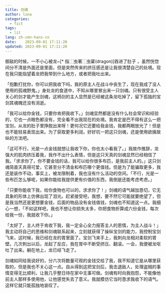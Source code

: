 ```yaml
---
title: 剑魂
author: luna
categories:
  - fict
tags:
  - lit
lang: zh-cmn-hans-cn
date:    2023-09-01 17:11:20
updated: 2023-09-01 17:11:20
---
```


御敌的时候，一不小心被龙~[* 指⿰虫著⿰虫雚(dragon)]吞进了肚子 ，虽然恍惚间分不清是外面还是里面，但是突然传来的挤压感还是让我很清楚自己的处境。现在我只能指望着龙把我带到什么地方，或者把我吐出来。

「抱歉打扰你，你可以把我收下吗，我的原主人在战斗中丧生了，现在我成了没人使用的孤魂野鬼。」身处龙的食道中，不知从哪里冒出来一只剑魂。只有很受主人关心的剑才能产生剑魂，这柄剑的主人显然是已经被这条龙吃掉了，留下孤独的宝剑其魂魄还没有消逝。

「我可以给你金钱，只要你肯把我收下。」剑魂显然都是没有什么社会常识和经验的，它也一点眼色都没有，完全看不出我现在的处境。我肯定是巴不得有这么一把宝剑，从龙的肚子里挣脱出来呀！更何况它还要给我金钱，我都两眼放光了！但是也不能轻易表现出来。为了获取更多利润，好好坑一把这只剑魂，还是使用欲擒故纵的方法吧。

「这可不行，光是一点金钱就想让我收下你，你也太小看我了。」我故作推辞，龙强大的肌肉挤压着我，我作不出什么表情，但是这只天真的剑魂显然已经相信了我。「求求你了，你不要金钱的话，我可以给你很多布匹，是我前主人的。」这只剑魂简直天真得可爱，它甚至分不清金和布匹哪个更值钱。但是为了能骗取更多，我还是装作不动，事实上，被龙限制着，我也没有什么活动的空间。「不行，光是一些布匹怎么够呢，如果你能给我提供更有价值的东西，我倒是还能考虑考虑。」

「只要你能收下我，给你食物也可以的，求求你了！」剑魂的语气越加恳切，它无具象的形体上仿佛出现了泪光。赶紧接受吧，我想，要不然它可能就要绝望了，但是我当然还是更想要金钱，后面的物品没有金钱值钱，剑魂也不知道这一点。我细心一想，「不如这样吧，我也不想让你损失太多，你把食物折算成六份金钱，每次给我一份，我就收下你。」

「太好了，主人终于肯收下我，我一定全心全力报答主人的恩情，为主人战斗！」我主动将自己的思维和剑魂联系起来，立刻就获得了操纵宝剑的能力，我控制宝剑飞来，这时候，我已经在龙的胃里面了。宝剑飞来手上，我刺向龙相对柔软的胃壁。几次刺出以后，龙起了反应，我在胃中不断受挤压、翻滚。一会，我便被龙呕吐了出来。躺在地上，龙已经飞走了。

剑魂如同给我说好的，分六次将数量可观的金钱交给了我，我不知道它是从哪里获取的，但是我也不关心这一点。自从得到这把宝剑后，我击退敌人，处理盗贼的事情变得无比顺利，让我几乎整日待在家中无事可做。剑魂有时向我抱怨，不能像他前主人那样多使用他，让他感觉失去了意义。我就模仿它当时恳求我收下的语气。这样它就只能孤独地哀叹了。
